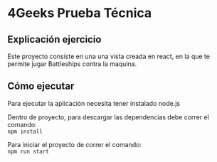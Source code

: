 # 4Geeks Prueba Técnica


## Explicación ejercicio
Este proyecto consiste en una una vista creada en react, en la que te permite jugar Battleships contra la maquina.

## Cómo ejecutar
Para ejecutar la aplicación necesita tener instalado node.js   
   
Dentro de proyecto, para descargar las dependencias debe correr el comando:  
`npm install`   

Para iniciar el proyecto de correr el comando:   
`npm run start`   
